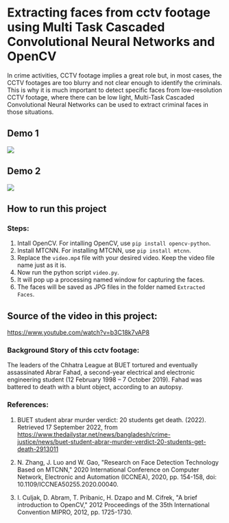# Extracting faces from cctv footage using Multi Task Cascaded Convolutional Neural Networks and OpenCV

In crime activities, CCTV footage implies a great role but, in most cases, the CCTV footages are too blurry and not clear enough to identify the criminals. This is why it is much important to detect specific faces from low-resolution CCTV footage, where there can be low light, Multi-Task Cascaded Convolutional Neural Networks can be used to extract criminal faces in those situations.


## Demo 1

<img src="https://media.giphy.com/media/nSZIzvh4F71BZ5N40i/giphy.gif">

## Demo 2

<img src="https://media.giphy.com/media/m6lypRiRhOqUuiq47U/giphy.gif">

## How to run this project

### Steps:

1. Intall OpenCV. For intalling OpenCV, use `pip install opencv-python`.
2. Install MTCNN. For installing MTCNN, use `pip install mtcnn`.
3. Replace the `video.mp4` file with your desired video. Keep the video file name just as it is.
4. Now run the python script `video.py`.
5. It will pop up a processing named window for capturing the faces.
6. The faces will be saved as JPG files in the folder named `Extracted Faces`.

## Source of the video in this project:

https://www.youtube.com/watch?v=b3C18k7vAP8

### Background Story of this cctv footage:

The leaders of the Chhatra League at BUET tortured and eventually assassinated Abrar Fahad, a second-year electrical and electronic engineering student (12 February 1998 – 7 October 2019). Fahad was battered to death with a blunt object, according to an autopsy.

### References:

1. BUET student abrar murder verdict: 20 students get death. (2022). Retrieved 17 September 2022, from https://www.thedailystar.net/news/bangladesh/crime-justice/news/buet-student-abrar-murder-verdict-20-students-get-death-2913011

2. N. Zhang, J. Luo and W. Gao, "Research on Face Detection Technology Based on MTCNN," 2020 International Conference on Computer Network, Electronic and Automation (ICCNEA), 2020, pp. 154-158, doi: 10.1109/ICCNEA50255.2020.00040.

3. I. Culjak, D. Abram, T. Pribanic, H. Dzapo and M. Cifrek, "A brief introduction to OpenCV," 2012 Proceedings of the 35th International Convention MIPRO, 2012, pp. 1725-1730.
